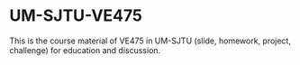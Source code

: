 # UM-SJTU-VE475
This is the course material of VE475 in UM-SJTU (slide, homework, project, challenge) for education and discussion.